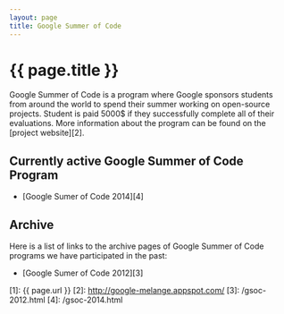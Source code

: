 ```yaml
---
layout: page
title: Google Summer of Code
---
```


# {{ page.title }}

Google Summer of Code is a program where Google sponsors students from around
the world to spend their summer working on open-source projects. Student is
paid 5000$ if they successfully complete all of their evaluations. More
information about the program can be found on the [project website][2].

## Currently active Google Summer of Code Program

* [Google Sumer of Code 2014][4]

## Archive

Here is a list of links to the archive pages of Google Summer of Code programs
we have participated in the past:

* [Google Sumer of Code 2012][3]

[1]: {{ page.url }}
[2]: http://google-melange.appspot.com/
[3]: /gsoc-2012.html
[4]: /gsoc-2014.html
